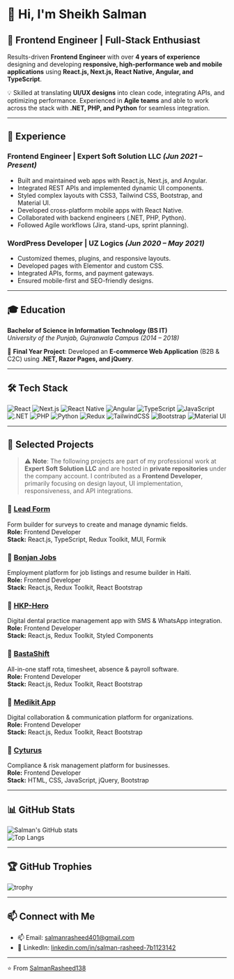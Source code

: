 # 👋 Hi, I'm Sheikh Salman  

## 🚀 Frontend Engineer | Full-Stack Enthusiast  

Results-driven **Frontend Engineer** with over **4 years of experience** designing and developing **responsive, high-performance web and mobile applications** using **React.js, Next.js, React Native, Angular, and TypeScript**.  

💡 Skilled at translating **UI/UX designs** into clean code, integrating APIs, and optimizing performance. Experienced in **Agile teams** and able to work across the stack with **.NET, PHP, and Python** for seamless integration.  

---

## 🏢 Experience  

### **Frontend Engineer** | Expert Soft Solution LLC _(Jun 2021 – Present)_  
- Built and maintained web apps with React.js, Next.js, and Angular.  
- Integrated REST APIs and implemented dynamic UI components.  
- Styled complex layouts with CSS3, Tailwind CSS, Bootstrap, and Material UI.  
- Developed cross-platform mobile apps with React Native.  
- Collaborated with backend engineers (.NET, PHP, Python).  
- Followed Agile workflows (Jira, stand-ups, sprint planning).  

### **WordPress Developer** | UZ Logics _(Jun 2020 – May 2021)_  
- Customized themes, plugins, and responsive layouts.  
- Developed pages with Elementor and custom CSS.  
- Integrated APIs, forms, and payment gateways.  
- Ensured mobile-first and SEO-friendly designs.  

---

## 🎓 Education  

**Bachelor of Science in Information Technology (BS IT)**  
_University of the Punjab, Gujranwala Campus (2014 – 2018)_  

📌 **Final Year Project**: Developed an **E-commerce Web Application** (B2B & C2C) using **.NET, Razor Pages, and jQuery**.  

---

## 🛠️ Tech Stack  

![React](https://img.shields.io/badge/-React-61DAFB?style=flat&logo=react&logoColor=000)
![Next.js](https://img.shields.io/badge/-Next.js-000000?style=flat&logo=next.js&logoColor=fff)
![React Native](https://img.shields.io/badge/-React%20Native-61DAFB?style=flat&logo=react&logoColor=000)
![Angular](https://img.shields.io/badge/-Angular-DD0031?style=flat&logo=angular&logoColor=fff)
![TypeScript](https://img.shields.io/badge/-TypeScript-3178C6?style=flat&logo=typescript&logoColor=fff)
![JavaScript](https://img.shields.io/badge/-JavaScript-F7DF1E?style=flat&logo=javascript&logoColor=000)
![.NET](https://img.shields.io/badge/-.NET-512BD4?style=flat&logo=dotnet&logoColor=fff)
![PHP](https://img.shields.io/badge/-PHP-777BB4?style=flat&logo=php&logoColor=fff)
![Python](https://img.shields.io/badge/-Python-3776AB?style=flat&logo=python&logoColor=fff)
![Redux](https://img.shields.io/badge/-Redux-764ABC?style=flat&logo=redux&logoColor=fff)
![TailwindCSS](https://img.shields.io/badge/-TailwindCSS-06B6D4?style=flat&logo=tailwindcss&logoColor=fff)
![Bootstrap](https://img.shields.io/badge/-Bootstrap-7952B3?style=flat&logo=bootstrap&logoColor=fff)
![Material UI](https://img.shields.io/badge/-MUI-007FFF?style=flat&logo=mui&logoColor=fff)

---

## 📌 Selected Projects  

> ⚠️ **Note**: The following projects are part of my professional work at **Expert Soft Solution LLC** and are hosted in **private repositories** under the company account. I contributed as a **Frontend Developer**, primarily focusing on design layout, UI implementation, responsiveness, and API integrations.

### 🔹 [Lead Form](#)  
Form builder for surveys to create and manage dynamic fields.  
**Role:** Frontend Developer  
**Stack:** React.js, TypeScript, Redux Toolkit, MUI, Formik  

### 🔹 [Bonjan Jobs](https://bonjanjob.com/)  
Employment platform for job listings and resume builder in Haiti.  
**Role:** Frontend Developer  
**Stack:** React.js, Redux Toolkit, React Bootstrap  

### 🔹 [HKP-Hero](https://app.hkp-hero.de/)  
Digital dental practice management app with SMS & WhatsApp integration.  
**Role:** Frontend Developer  
**Stack:** React.js, Redux Toolkit, Styled Components  

### 🔹 [BastaShift](#)  
All-in-one staff rota, timesheet, absence & payroll software.  
**Role:** Frontend Developer  
**Stack:** React.js, Redux Toolkit, React Bootstrap  

### 🔹 [Medikit App](http://app.orga-tool.de/)  
Digital collaboration & communication platform for organizations.  
**Role:** Frontend Developer  
**Stack:** React.js, Redux Toolkit, React Bootstrap  

### 🔹 [Cyturus](https://www.cyturus.com/)  
Compliance & risk management platform for businesses.  
**Role:** Frontend Developer  
**Stack:** HTML, CSS, JavaScript, jQuery, Bootstrap  

---

## 📊 GitHub Stats  

![Salman's GitHub stats](https://github-readme-stats.vercel.app/api?username=SalmanRasheed138&show_icons=true&theme=radical)  
![Top Langs](https://github-readme-stats.vercel.app/api/top-langs/?username=SalmanRasheed138&layout=compact&theme=radical)  

---

## 🏆 GitHub Trophies  

![trophy](https://github-profile-trophy.vercel.app/?username=SalmanRasheed138&theme=onedark)  

---

## 📫 Connect with Me  

- 📫 Email: [salmanrasheed401@gmail.com](mailto:salmanrasheed401@gmail.com)  
- 💼 LinkedIn: [linkedin.com/in/salman-rasheed-7b1123142](https://www.linkedin.com/in/salman-rasheed-7b1123142/)  

---

⭐️ From [SalmanRasheed138](https://github.com/SalmanRasheed138)
